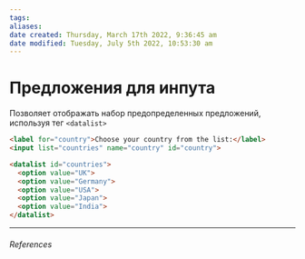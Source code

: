 ```yaml
---
tags: 
aliases: 
date created: Thursday, March 17th 2022, 9:36:45 am
date modified: Tuesday, July 5th 2022, 10:53:30 am
---
```


# Предложения для инпута

Позволяет отображать набор предопределенных предложений, используя тег `<datalist>`

```html
<label for="country">Choose your country from the list:</label>
<input list="countries" name="country" id="country">

<datalist id="countries">
  <option value="UK">
  <option value="Germany">
  <option value="USA">
  <option value="Japan">
  <option value="India">
</datalist>
```

---

###### References
